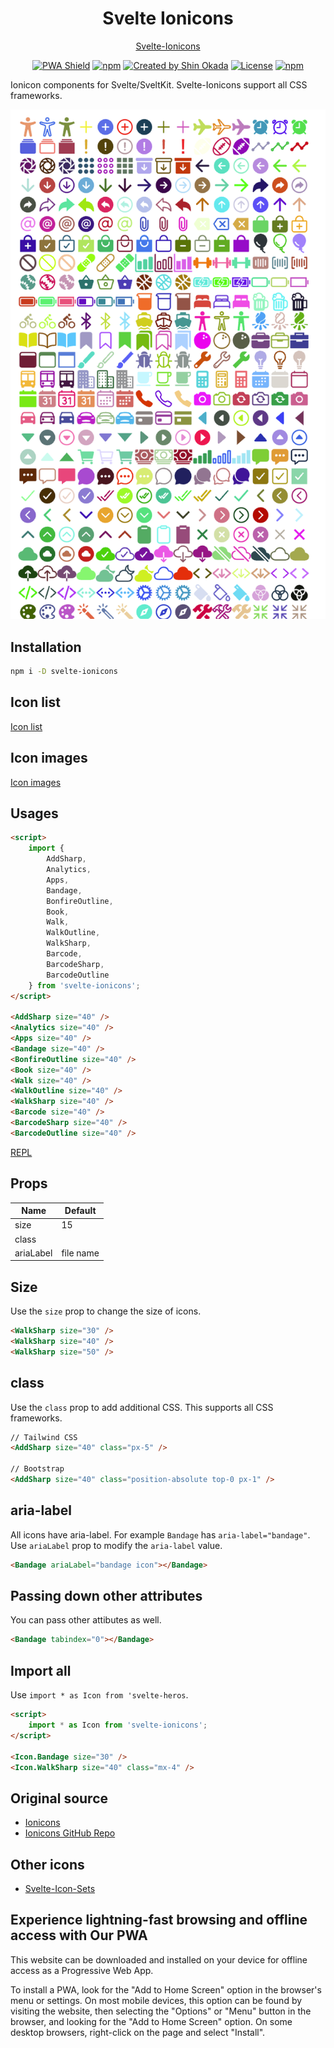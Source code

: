 <h1 align="center">Svelte Ionicons</h1>

<p align="center">
<a href="https://svelte-ionicons.codewithshin.com/">Svelte-Ionicons</a>
</p>

<p align="center">
<a href="https://developer.mozilla.org/en-US/docs/Web/Progressive_web_apps"><img src="https://img.shields.io/badge/PWA-enabled-brightgreen" alt="PWA Shield"></a>
<a href="https://www.npmjs.com/package/svelte-ionicons" rel="nofollow"><img src="https://img.shields.io/npm/v/svelte-ionicons" alt="npm"></a>
<a href="https://twitter.com/shinokada" rel="nofollow"><img src="https://img.shields.io/badge/created%20by-@shinokada-4BBAAB.svg" alt="Created by Shin Okada"></a>
<a href="https://opensource.org/licenses/MIT" rel="nofollow"><img src="https://img.shields.io/github/license/shinokada/svelte-ionicons" alt="License"></a>
<a href="https://www.npmjs.com/package/svelte-ionicons" rel="nofollow"><img src="https://img.shields.io/npm/dw/svelte-ionicons.svg" alt="npm"></a>
</p>

Ionicon components for Svelte/SveltKit. Svelte-Ionicons support all CSS frameworks.

<p align="center">
<img width="650" src="/static/images/ionicons-650-1050.png" />
</p>

## Installation

```sh
npm i -D svelte-ionicons
```

## Icon list

[Icon list](/icon-list.md)

## Icon images

[Icon images](/icon-images.md)


## Usages

```html
<script>
	import {
		AddSharp,
		Analytics,
		Apps,
		Bandage,
		BonfireOutline,
		Book,
		Walk,
		WalkOutline,
		WalkSharp,
		Barcode,
		BarcodeSharp,
		BarcodeOutline
	} from 'svelte-ionicons';
</script>

<AddSharp size="40" />
<Analytics size="40" />
<Apps size="40" />
<Bandage size="40" />
<BonfireOutline size="40" />
<Book size="40" />
<Walk size="40" />
<WalkOutline size="40" />
<WalkSharp size="40" />
<Barcode size="40" />
<BarcodeSharp size="40" />
<BarcodeOutline size="40" />
```

[REPL](https://svelte.dev/repl/7e3373ecc2ec47d2b2136e7e01bf2e5e)

## Props

| Name      | Default   |
| --------- | --------- |
| size      | 15        |
| class     |           |
| ariaLabel | file name |

## Size

Use the `size` prop to change the size of icons.

```html
<WalkSharp size="30" />
<WalkSharp size="40" />
<WalkSharp size="50" />
```

## class

Use the `class` prop to add additional CSS.
This supports all CSS frameworks.

```html
// Tailwind CSS
<AddSharp size="40" class="px-5" />

// Bootstrap
<AddSharp size="40" class="position-absolute top-0 px-1" />
```

## aria-label

All icons have aria-label. For example `Bandage` has `aria-label="bandage"`.
Use `ariaLabel` prop to modify the `aria-label` value.

```html
<Bandage ariaLabel="bandage icon"></Bandage>
```

## Passing down other attributes

You can pass other attibutes as well.

```html
<Bandage tabindex="0"></Bandage>
```

## Import all

Use `import * as Icon from 'svelte-heros`.

```html
<script>
	import * as Icon from 'svelte-ionicons';
</script>

<Icon.Bandage size="30" />
<Icon.WalkSharp size="40" class="mx-4" />
```

## Original source


- [Ionicons](https://ionic.io/ionicons)
- [Ionicons GitHub Repo](https://github.com/ionic-team/ionicons)

## Other icons

- [Svelte-Icon-Sets](https://svelte-svg-icons.vercel.app/)

## Experience lightning-fast browsing and offline access with Our PWA

This website can be downloaded and installed on your device for offline access as a Progressive Web App.

To install a PWA, look for the "Add to Home Screen" option in the browser's menu or settings. On most mobile devices, this option can be found by visiting the website, then selecting the "Options" or "Menu" button in the browser, and looking for the "Add to Home Screen" option. On some desktop browsers, right-click on the page and select "Install".
